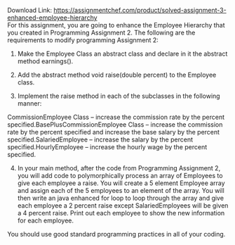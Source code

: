 Download Link: https://assignmentchef.com/product/solved-assignment-3-enhanced-employee-hierarchy
<br>
For this assignment, you are going to enhance the Employee Hierarchy that you created in Programming Assignment 2. The following are the requirements to modify programming Assignment 2:

1) Make the Employee Class an abstract class and declare in it the abstract method earnings().

2) Add the abstract method void raise(double percent) to the Employee class.

3) Implement the raise method in each of the subclasses in the following manner:

CommissionEmployee Class – increase the commission rate by the percent specified.BasePlusCommissionEmployee Class – increase the commission rate by the percent specified and increase the base salary by the percent specified.SalariedEmployee – increase the salary by the percent specified.HourlyEmployee – increase the hourly wage by the percent specified.

4) In your main method, after the code from Programming Assignment 2, you will add code to polymorphically process an array of Employees to give each employee a raise. You will create a 5 element Employee array and assign each of the 5 employees to an element of the array. You will then write an java enhanced for loop to loop through the array and give each employee a 2 percent raise except SalariedEmployees will be given a 4 percent raise. Print out each employee to show the new information for each employee.

You should use good standard programming practices in all of your coding.